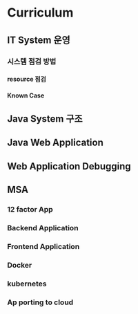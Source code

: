 # Curriculum
## IT System 운영
### 시스템 점검 방법
#### resource 점검
#### Known Case
## Java System 구조
## Java Web Application
## Web Application Debugging
## MSA
### 12 factor App
### Backend Application
### Frontend Application
### Docker
### kubernetes
### Ap porting to cloud